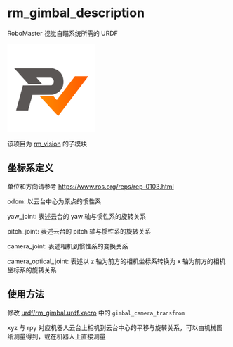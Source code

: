 # rm_gimbal_description
RoboMaster 视觉自瞄系统所需的 URDF

<img src="docs/rm_vision.svg" alt="rm_vision" width="200" height="200">

该项目为 [rm_vision](https://github.com/chenjunnn/rm_vision) 的子模块

## 坐标系定义

单位和方向请参考 https://www.ros.org/reps/rep-0103.html

odom: 以云台中心为原点的惯性系

yaw_joint: 表述云台的 yaw 轴与惯性系的旋转关系

pitch_joint: 表述云台的 pitch 轴与惯性系的旋转关系

camera_joint: 表述相机到惯性系的变换关系

camera_optical_joint: 表述以 z 轴为前方的相机坐标系转换为 x 轴为前方的相机坐标系的旋转关系

## 使用方法

修改 [urdf/rm_gimbal.urdf.xacro](urdf/rm_gimbal.urdf.xacro) 中的 `gimbal_camera_transfrom` 

xyz 与 rpy 对应机器人云台上相机到云台中心的平移与旋转关系，可以由机械图纸测量得到，或在机器人上直接测量
